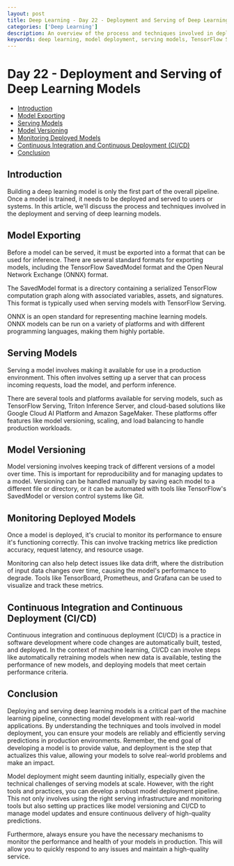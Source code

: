 ```yaml
---
layout: post
title: Deep Learning - Day 22 - Deployment and Serving of Deep Learning Models
categories: ['Deep Learning']
description: An overview of the process and techniques involved in deploying and serving deep learning models.
keywords: deep learning, model deployment, serving models, TensorFlow Serving, ONNX, model monitoring, continuous integration, continuous deployment
---
```

# Day 22 - Deployment and Serving of Deep Learning Models

- [Introduction](#introduction)
- [Model Exporting](#model-exporting)
- [Serving Models](#serving-models)
- [Model Versioning](#model-versioning)
- [Monitoring Deployed Models](#monitoring-deployed-models)
- [Continuous Integration and Continuous Deployment (CI/CD)](#continuous-integration-and-continuous-deployment-cicd)
- [Conclusion](#conclusion)

## Introduction

Building a deep learning model is only the first part of the overall pipeline. Once a model is trained, it needs to be deployed and served to users or systems. In this article, we'll discuss the process and techniques involved in the deployment and serving of deep learning models.

## Model Exporting

Before a model can be served, it must be exported into a format that can be used for inference. There are several standard formats for exporting models, including the TensorFlow SavedModel format and the Open Neural Network Exchange (ONNX) format.

The SavedModel format is a directory containing a serialized TensorFlow computation graph along with associated variables, assets, and signatures. This format is typically used when serving models with TensorFlow Serving.

ONNX is an open standard for representing machine learning models. ONNX models can be run on a variety of platforms and with different programming languages, making them highly portable.

## Serving Models

Serving a model involves making it available for use in a production environment. This often involves setting up a server that can process incoming requests, load the model, and perform inference.

There are several tools and platforms available for serving models, such as TensorFlow Serving, Triton Inference Server, and cloud-based solutions like Google Cloud AI Platform and Amazon SageMaker. These platforms offer features like model versioning, scaling, and load balancing to handle production workloads.

## Model Versioning

Model versioning involves keeping track of different versions of a model over time. This is important for reproducibility and for managing updates to a model. Versioning can be handled manually by saving each model to a different file or directory, or it can be automated with tools like TensorFlow's SavedModel or version control systems like Git.

## Monitoring Deployed Models

Once a model is deployed, it's crucial to monitor its performance to ensure it's functioning correctly. This can involve tracking metrics like prediction accuracy, request latency, and resource usage.

Monitoring can also help detect issues like data drift, where the distribution of input data changes over time, causing the model's performance to degrade. Tools like TensorBoard, Prometheus, and Grafana can be used to visualize and track these metrics.

## Continuous Integration and Continuous Deployment (CI/CD)

Continuous integration and continuous deployment (CI/CD) is a practice in software development where code changes are automatically built, tested, and deployed. In the context of machine learning, CI/CD can involve steps like automatically retraining models when new data is available, testing the performance of new models, and deploying models that meet certain performance criteria.

## Conclusion

Deploying and serving deep learning models is a critical part of the machine learning pipeline, connecting model development with real-world applications. By understanding the techniques and tools involved in model deployment, you can ensure your models are reliably and efficiently serving predictions in production environments. Remember, the end goal of developing a model is to provide value, and deployment is the step that actualizes this value, allowing your models to solve real-world problems and make an impact.

Model deployment might seem daunting initially, especially given the technical challenges of serving models at scale. However, with the right tools and practices, you can develop a robust model deployment pipeline. This not only involves using the right serving infrastructure and monitoring tools but also setting up practices like model versioning and CI/CD to manage model updates and ensure continuous delivery of high-quality predictions.

Furthermore, always ensure you have the necessary mechanisms to monitor the performance and health of your models in production. This will allow you to quickly respond to any issues and maintain a high-quality service.
